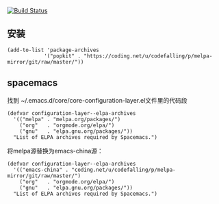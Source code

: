 [![Build Status](https://travis-ci.org/CodeFalling/elpa-mirror.svg?branch=master)](https://travis-ci.org/CodeFalling/elpa-mirror)

## 安装
```elisp
(add-to-list 'package-archives
            '("popkit" . "https://coding.net/u/codefalling/p/melpa-mirror/git/raw/master/"))
```

## spacemacs
找到 ~/.emacs.d/core/core-configuration-layer.el文件里的代码段
```elisp
(defvar configuration-layer--elpa-archives
  '(("melpa" . "melpa.org/packages/")
    ("org"   . "orgmode.org/elpa/")
    ("gnu"   . "elpa.gnu.org/packages/"))
  "List of ELPA archives required by Spacemacs.")

```
将melpa源替换为emacs-china源：

```elisp
(defvar configuration-layer--elpa-archives
  '(("emacs-china" . "coding.net/u/codefalling/p/melpa-mirror/git/raw/master/")
    ("org"   . "orgmode.org/elpa/")
    ("gnu"   . "elpa.gnu.org/packages/"))
  "List of ELPA archives required by Spacemacs.")
